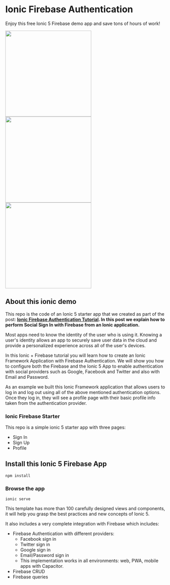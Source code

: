 # Ionic Firebase Authentication
Enjoy this free Ionic 5 Firebase demo app and save tons of hours of work!

<div>
  <img src="https://ionicthemes.s3-us-west-2.amazonaws.com/tutorials/screenshots/firebase-authentication-in-ionic-framework-apps/ionic5/tutorial-sign-in.jpeg" width="270">
  <img src="https://ionicthemes.s3-us-west-2.amazonaws.com/tutorials/screenshots/firebase-authentication-in-ionic-framework-apps/ionic5/tutorial-sign-up.jpeg" width="270">
  <img src="https://ionicthemes.s3-us-west-2.amazonaws.com/tutorials/screenshots/firebase-authentication-in-ionic-framework-apps/ionic5/tutorial-profile.jpeg" width="270">
</div>

## About this ionic demo
This repo is the code of an Ionic 5 starter app that we created as part of the post: **[Ionic Firebase Authentication Tutorial](https://ionicthemes.com/tutorials/about/firebase-authentication-in-ionic-framework-apps). In this post we explain how to perform Social Sign In with Firebase from an Ionic application.**

Most apps need to know the identity of the user who is using it. Knowing a user's identity allows an app to securely save user data in the cloud and provide a personalized experience across all of the user's devices.

In this Ionic + Firebase tutorial you will learn how to create an Ionic Framework Application with Firebase Authentication. We will show you how to configure both the Firebase and the Ionic 5 App to enable authentication with social providers such as Google, Facebook and Twitter and also with Email and Password.

As an example we built this Ionic Framework application that allows users to log in and log out using all of the above mentioned authentication options. Once they log in, they will see a profile page with their basic profile info taken from the authentication provider.


### Ionic Firebase Starter
This repo is a simple ionic 5 starter app with three pages:
- Sign In
- Sign Up
- Profile





## Install this Ionic 5 Firebase App
```
npm install
```
### Browse the app
```
ionic serve
```


This template has more than 100 carefully designed views and components, it will help you grasp the best practices and new concepts of Ionic 5.

It also includes a very complete integration with Firebase which includes:
- Firebase Authentication with different providers:
  - Facebook sign in
  - Twitter sign in
  - Google sign in
  - Email/Password sign in
  - This implementation works in all environments: web, PWA, mobile apps with Capacitor.
- Firebase CRUD
- Firebase queries

